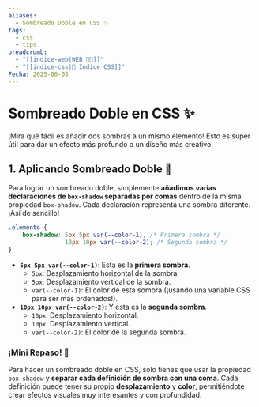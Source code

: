 ```yaml
---
aliases:
  - Sombreado Doble en CSS ✨
tags:
  - css
  - tips
breadcrumb:
  - "[[indice-web|WEB 🔗📝]]"
  - "[[indice-css|💄 Índice CSS]]"
Fecha: 2025-06-05
---
```

# Sombreado Doble en CSS ✨
¡Mira qué fácil es añadir dos sombras a un mismo elemento! Esto es súper útil para dar un efecto más profundo o un diseño más creativo.
## 1. Aplicando Sombreado Doble 👥
Para lograr un sombreado doble, simplemente **añadimos varias declaraciones de `box-shadow` separadas por comas** dentro de la misma propiedad `box-shadow`. Cada declaración representa una sombra diferente. ¡Así de sencillo!
```css
.elemento {
	box-shadow: 5px 5px var(--color-1), /* Primera sombra */
	            10px 10px var(--color-2); /* Segunda sombra */
}
```
- **`5px 5px var(--color-1)`**: Esta es la **primera sombra**.
    - `5px`: Desplazamiento horizontal de la sombra.
    - `5px`: Desplazamiento vertical de la sombra.
    - `var(--color-1)`: El color de esta sombra (¡usando una variable CSS para ser más ordenados!).
- **`10px 10px var(--color-2)`**: Y esta es la **segunda sombra**.
    - `10px`: Desplazamiento horizontal.
    - `10px`: Desplazamiento vertical.
    - `var(--color-2)`: El color de la segunda sombra.
### ¡Mini Repaso! 🚀
Para hacer un sombreado doble en CSS, solo tienes que usar la propiedad `box-shadow` y **separar cada definición de sombra con una coma**. Cada definición puede tener su propio **desplazamiento** y **color**, permitiéndote crear efectos visuales muy interesantes y con profundidad.